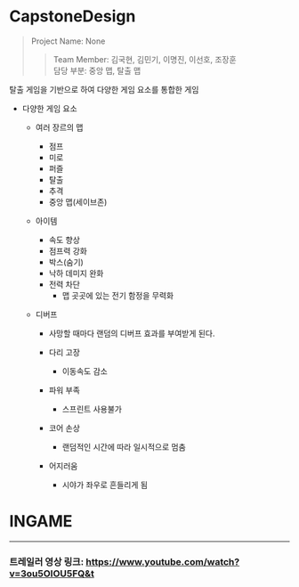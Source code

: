 # CapstoneDesign
> Project Name: None
>> Team Member: 김국현, 김민기, 이명진, 이선호, 조장훈 <br> 담당 부분: 중앙 맵, 탈출 맵

탈출 게임을 기반으로 하여 다양한 게임 요소를 통합한 게임

- 다양한 게임 요소
  - 여러 장르의 맵
    - 점프
    - 미로
    - 퍼즐
    - 탈출
    - 추격
    - 중앙 맵(세이브존)
  
  
  - 아이템
    - 속도 향상
    - 점프력 강화
    - 박스(숨기)
    - 낙하 데미지 완화
    - 전력 차단
      - 맵 곳곳에 있는 전기 함정을 무력화
   
  - 디버프
    - 사망할 때마다 랜덤의 디버프 효과를 부여받게 된다.

    - 다리 고장
      - 이동속도 감소
    - 파워 부족
      - 스프린트 사용불가
    - 코어 손상
      - 랜덤적인 시간에 따라 일시적으로 멈춤
    - 어지러움
      - 시야가 좌우로 흔들리게 됨

# INGAME

------------------

### 트레일러 영상 링크: https://www.youtube.com/watch?v=3ou5OIOU5FQ&t
